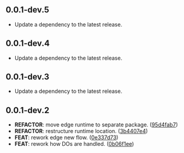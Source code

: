 ## 0.0.1-dev.5

 - Update a dependency to the latest release.

## 0.0.1-dev.4

 - Update a dependency to the latest release.

## 0.0.1-dev.3

 - Update a dependency to the latest release.

## 0.0.1-dev.2

 - **REFACTOR**: move edge runtime to separate package. ([95d4fab7](https://github.com/invertase/dart_edge/commit/95d4fab74cc7c3902bd737659dfee06d7feab353))
 - **REFACTOR**: restructure runtime location. ([3b4407e4](https://github.com/invertase/dart_edge/commit/3b4407e400b73a6583fb96d724871d068f4e944e))
 - **FEAT**: rework edge new flow. ([0e337d73](https://github.com/invertase/dart_edge/commit/0e337d73cfd14c8e017ff6941eb0325ae29aca79))
 - **FEAT**: rework how DOs are handled. ([0b06f1ee](https://github.com/invertase/dart_edge/commit/0b06f1ee7cac1cf9a0c67355444f16b5e9633417))

